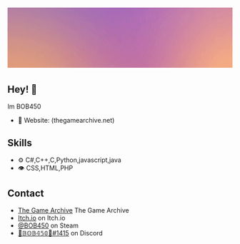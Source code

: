 <h1 align="center">
  <img src="/ezgif-2-55bfe4cca5b0.gif" alt="BOB450" />
</h1>

## Hey! 👋
Im BOB450

- 🧭 Website: (thegamearchive.net)

## Skills
- ⚙️ C#,C++,C,Python,javascript,java
- 👁️ CSS,HTML,PHP

## Contact
- [The Game Archive](thegamearchive.net) The Game Archive
- [Itch.io](https://bob4500.itch.io/) on Itch.io
- [@BOB450](https://steamcommunity.com/id/BOB450/) on Steam
- [🐲𝔹𝕆𝔹𝟜𝟝𝟘🐲#1415](https://discordapp.com/users/277920295833305088) on Discord
